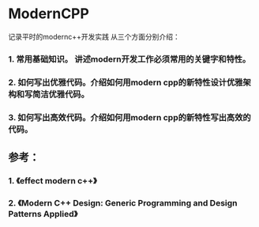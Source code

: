 # ModernCPP
记录平时的modernc++开发实践
从三个方面分别介绍：
### 1. 常用基础知识。 讲述modern开发工作必须常用的关键字和特性。
### 2. 如何写出优雅代码。介绍如何用modern cpp的新特性设计优雅架构和写简洁优雅代码。
### 3. 如何写出高效代码。介绍如何用modern cpp的新特性写出高效的代码。


## 参考：
### 1. 《effect modern c++》
### 2. 《Modern C++ Design: Generic Programming and Design Patterns Applied》
